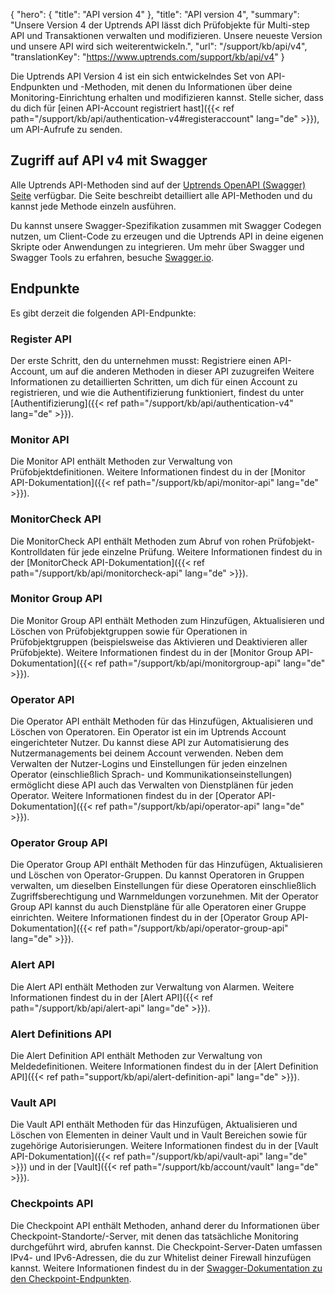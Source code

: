 {
  "hero": {
    "title": "API version 4"
  },
  "title": "API version 4",
  "summary": "Unsere Version 4 der Uptrends API lässt dich Prüfobjekte für Multi-step API und Transaktionen verwalten und modifizieren. Unsere neueste Version und unsere API wird sich weiterentwickeln.",
  "url": "/support/kb/api/v4",
  "translationKey": "https://www.uptrends.com/support/kb/api/v4"
}

Die Uptrends API Version 4 ist ein sich entwickelndes Set von API-Endpunkten und -Methoden, mit denen du Informationen über deine Monitoring-Einrichtung erhalten und modifizieren kannst. Stelle sicher, dass du dich für [einen API-Account registriert hast]({{< ref path="/support/kb/api/authentication-v4#registeraccount" lang="de" >}}), um API-Aufrufe zu senden.


## Zugriff auf API v4 mit Swagger

Alle Uptrends API-Methoden sind auf der [Uptrends OpenAPI (Swagger) Seite](https://api.uptrends.com/v4/swagger) verfügbar. Die Seite beschreibt detailliert alle API-Methoden und du kannst jede Methode einzeln ausführen.

Du kannst unsere Swagger-Spezifikation zusammen mit Swagger Codegen nutzen, um Client-Code zu erzeugen und die Uptrends API in deine eigenen Skripte oder Anwendungen zu integrieren. Um mehr über Swagger und Swagger Tools zu erfahren, besuche [Swagger.io](https://swagger.io).

## Endpunkte

Es gibt derzeit die folgenden API-Endpunkte:

### Register API

Der erste Schritt, den du unternehmen musst: Registriere einen API-Account, um auf die anderen Methoden in dieser API zuzugreifen Weitere Informationen zu detaillierten Schritten, um dich für einen Account zu registrieren, und wie die Authentifizierung funktioniert, findest du unter [Authentifizierung]({{< ref path="/support/kb/api/authentication-v4" lang="de" >}}).


### Monitor API

Die Monitor API enthält Methoden zur Verwaltung von Prüfobjektdefinitionen. Weitere Informationen findest du in der [Monitor API-Dokumentation]({{< ref path="/support/kb/api/monitor-api" lang="de" >}}).

### MonitorCheck API

Die MonitorCheck API enthält Methoden zum Abruf von rohen Prüfobjekt-Kontrolldaten für jede einzelne Prüfung. Weitere Informationen findest du in der [MonitorCheck API-Dokumentation]({{< ref path="/support/kb/api/monitorcheck-api" lang="de" >}}).

### Monitor Group API

Die Monitor Group API enthält Methoden zum Hinzufügen, Aktualisieren und Löschen von Prüfobjektgruppen sowie für Operationen in Prüfobjektgruppen (beispielsweise das Aktivieren und Deaktivieren aller Prüfobjekte). Weitere Informationen findest du in der [Monitor Group API-Dokumentation]({{< ref path="/support/kb/api/monitorgroup-api" lang="de" >}}).

### Operator API

Die Operator API enthält Methoden für das Hinzufügen, Aktualisieren und Löschen von Operatoren. Ein Operator ist ein im Uptrends Account eingerichteter Nutzer. Du kannst diese API zur Automatisierung des Nutzermanagements bei deinem Account verwenden. Neben dem Verwalten der Nutzer-Logins und Einstellungen für jeden einzelnen Operator (einschließlich Sprach- und Kommunikationseinstellungen) ermöglicht diese API auch das Verwalten von Dienstplänen für jeden Operator. Weitere Informationen findest du in der [Operator API-Dokumentation]({{< ref path="/support/kb/api/operator-api" lang="de" >}}).

### Operator Group API

Die Operator Group API enthält Methoden für das Hinzufügen, Aktualisieren und Löschen von Operator-Gruppen. Du kannst Operatoren in Gruppen verwalten, um dieselben Einstellungen für diese Operatoren einschließlich Zugriffsberechtigung und Warnmeldungen vorzunehmen. Mit der Operator Group API kannst du auch Dienstpläne für alle Operatoren einer Gruppe einrichten. Weitere Informationen findest du in der [Operator Group API-Dokumentation]({{< ref path="/support/kb/api/operator-group-api" lang="de" >}}).

### Alert API

Die Alert API enthält Methoden zur Verwaltung von Alarmen. Weitere Informationen findest du in der [Alert API]({{< ref path="/support/kb/api/alert-api" lang="de" >}}).

### Alert Definitions API

Die Alert Definition API enthält Methoden zur Verwaltung von Meldedefinitionen. Weitere Informationen findest du in der [Alert Definition API]({{< ref path="support/kb/api/alert-definition-api" lang="de" >}}).

### Vault API

Die Vault API enthält Methoden für das Hinzufügen, Aktualisieren und Löschen von Elementen in deiner Vault und in Vault Bereichen sowie für zugehörige Autorisierungen. Weitere Informationen findest du in der [Vault API-Dokumentation]({{< ref path="/support/kb/api/vault-api" lang="de" >}}) und in der [Vault]({{< ref path="/support/kb/account/vault" lang="de" >}}).

### Checkpoints API

Die Checkpoint API enthält Methoden, anhand derer du Informationen über Checkpoint-Standorte/-Server, mit denen das tatsächliche Monitoring durchgeführt wird, abrufen kannst. Die Checkpoint-Server-Daten umfassen IPv4- und IPv6-Adressen, die du zur Whitelist deiner Firewall hinzufügen kannst. Weitere Informationen findest du in der [Swagger-Dokumentation zu den Checkpoint-Endpunkten](https://api.uptrends.com/v4/swagger/index.html?url=/v4/swagger/v1/swagger.json#/Checkpoint).

